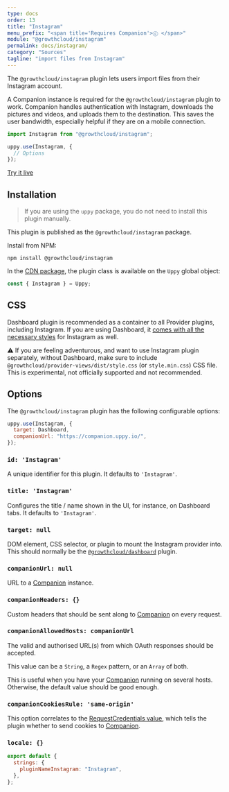 ```yaml
---
type: docs
order: 13
title: "Instagram"
menu_prefix: "<span title='Requires Companion'>ⓒ </span>"
module: "@growthcloud/instagram"
permalink: docs/instagram/
category: "Sources"
tagline: "import files from Instagram"
---
```


The `@growthcloud/instagram` plugin lets users import files from their Instagram account.

A Companion instance is required for the `@growthcloud/instagram` plugin to work. Companion handles authentication with Instagram, downloads the pictures and videos, and uploads them to the destination. This saves the user bandwidth, especially helpful if they are on a mobile connection.

```js
import Instagram from "@growthcloud/instagram";

uppy.use(Instagram, {
  // Options
});
```

<a class="TryButton" href="/examples/dashboard/">Try it live</a>

## Installation

> If you are using the `uppy` package, you do not need to install this plugin manually.

This plugin is published as the `@growthcloud/instagram` package.

Install from NPM:

```shell
npm install @growthcloud/instagram
```

In the [CDN package](/docs/#With-a-script-tag), the plugin class is available on the `Uppy` global object:

```js
const { Instagram } = Uppy;
```

## CSS

Dashboard plugin is recommended as a container to all Provider plugins, including Instagram. If you are using Dashboard, it [comes with all the necessary styles](/docs/dashboard/#CSS) for Instagram as well.

⚠️ If you are feeling adventurous, and want to use Instagram plugin separately, without Dashboard, make sure to include `@growthcloud/provider-views/dist/style.css` (or `style.min.css`) CSS file. This is experimental, not officially supported and not recommended.

## Options

The `@growthcloud/instagram` plugin has the following configurable options:

```js
uppy.use(Instagram, {
  target: Dashboard,
  companionUrl: "https://companion.uppy.io/",
});
```

### `id: 'Instagram'`

A unique identifier for this plugin. It defaults to `'Instagram'`.

### `title: 'Instagram'`

Configures the title / name shown in the UI, for instance, on Dashboard tabs. It defaults to `'Instagram'`.

### `target: null`

DOM element, CSS selector, or plugin to mount the Instagram provider into. This should normally be the [`@growthcloud/dashboard`](/docs/dashboard) plugin.

### `companionUrl: null`

URL to a [Companion](/docs/companion) instance.

### `companionHeaders: {}`

Custom headers that should be sent along to [Companion](/docs/companion) on every request.

### `companionAllowedHosts: companionUrl`

The valid and authorised URL(s) from which OAuth responses should be accepted.

This value can be a `String`, a `Regex` pattern, or an `Array` of both.

This is useful when you have your [Companion](/docs/companion) running on several hosts. Otherwise, the default value should be good enough.

### `companionCookiesRule: 'same-origin'`

This option correlates to the [RequestCredentials value](https://developer.mozilla.org/en-US/docs/Web/API/Request/credentials), which tells the plugin whether to send cookies to [Companion](/docs/companion).

### `locale: {}`

```js
export default {
  strings: {
    pluginNameInstagram: "Instagram",
  },
};
```
